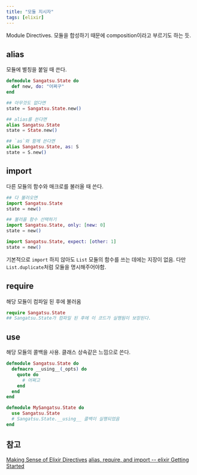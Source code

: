 ```yaml
---
title: "모듈 지시자"
tags: [elixir]
---
```



Module Directives. 모듈을 합성하기 때문에 composition이라고 부르기도 하는 듯.

## alias

모듈에 별칭을 붙일 때 쓴다.

```elixir
defmodule Sangatsu.State do
  def new, do: "어쩌구"
end

## 아무것도 없다면
state = Sangatsu.State.new()

## alias를 쓴다면
alias Sangatsu.State
state = State.new()

## `as`와 함께 쓴다면
alias Sangatsu.State, as: S
state = S.new()
```

## import

다른 모듈의 함수와 매크로를 불러올 때 쓴다.

```elixir
## 다 불러오면
import Sangatsu.State
state = new()

## 불러올 함수 선택하기
import Sangatsu.State, only: [new: 0]
state = new()

import Sangatsu.State, expect: [other: 1]
state = new()
```

기본적으로 `import` 하지 않아도 `List` 모듈의 함수를 쓰는 데에는 지장이 없음. 다만 `List.duplicate`처럼 모듈을 명시해주어야함.

## require

해당 모듈이 컴파일 된 후에 불러옴

```elixir
require Sangatsu.State
## Sangatsu.State가 컴파일 된 후에 이 코드가 실행됨이 보장된다.
```

## use

해당 모듈의 콜백을 사용. 클래스 상속같은 느낌으로 쓴다.

```elixir
defmodule Sangatsu.State do
  defmacro __using__(_opts) do
    quote do
      # 어쩌고
    end
  end
end

defmodule MySangatsu.State do
  use Sangatsu.State
  # Sangatsu.State.__using__ 콜백이 실행되었음
end
```

## 참고

[Making Sense of Elixir Directives](https://github.com/rwdaigle/elixir-directives)
[alias, require, and import -- elixir Getting Started](http://elixir-lang.org/getting-started/alias-require-and-import.html)
